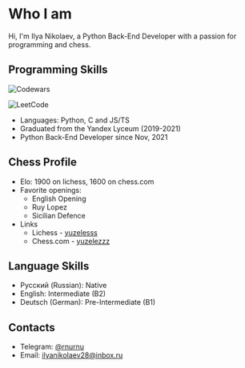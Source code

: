 # Who I am

Hi, I'm Ilya Nikolaev, a Python Back-End Developer with a passion for programming and chess.


## Programming Skills

![Codewars](https://www.codewars.com/users/ilya-nikolaev/badges/large)

![LeetCode](https://leetcode-badge-sage.vercel.app/badge/ilya-nikolaev?theme=dark)

- Languages: Python, C and JS/TS
- Graduated from the Yandex Lyceum (2019-2021)
- Python Back-End Developer since Nov, 2021


## Chess Profile
- Elo: 1900 on lichess, 1600 on chess.com
- Favorite openings:
    + English Opening
    + Ruy Lopez
    + Sicilian Defence
- Links
    + Lichess - [yuzelesss](https://lichess.org/@/yuzelesss)
    + Chess.com - [yuzelezzz](https://www.chess.com/member/yuzelezzz)


## Language Skills
- Русский (Russian): Native
- English: Intermediate (B2)
- Deutsch (German): Pre-Intermediate (B1)


## Contacts
- Telegram: [@rnurnu](https://t.me/rnurnu)
- Email: [ilyanikolaev28@inbox.ru](mailto:ilyanikolaev28@inbox.ru)
